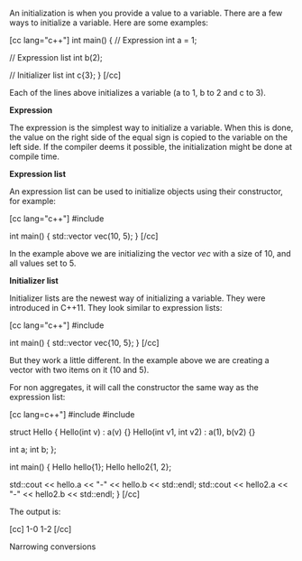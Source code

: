 An initialization is when you provide a value to a variable. There are a few ways to initialize a variable. Here are some examples:

[cc lang="c++"]
int main() {
  // Expression
  int a = 1;

  // Expression list
  int b(2);

  // Initializer list
  int c{3};
}
[/cc]

Each of the lines above initializes a variable (a to 1, b to 2 and c to 3).

<strong>Expression</strong>

The expression is the simplest way to initialize a variable. When this is done, the value on the right side of the equal sign is copied to the variable on the left side. If the compiler deems it possible, the initialization might be done at compile time.

<strong>Expression list</strong>

An expression list can be used to initialize objects using their constructor, for example:

[cc lang="c++"]
#include <vector>

int main() {
  std::vector<int> vec(10, 5);
}
[/cc]

In the example above we are initializing the vector <em>vec</em> with a size of 10, and all values set to 5.

<strong>Initializer list</strong>

Initializer lists are the newest way of initializing a variable. They were introduced in C++11. They look similar to expression lists:

[cc lang="c++"]
#include <vector>

int main() {
  std::vector<int> vec{10, 5};
}
[/cc]

But they work a little different. In the example above we are creating a vector with two items on it (10 and 5).

For non aggregates, it will call the constructor the same way as the expression list:

[cc lang=c++"]
#include <iostream>
#include <vector>

struct Hello {
  Hello(int v) : a(v) {}
  Hello(int v1, int v2) : a(1), b(v2) {}

  int a;
  int b;
};

int main() {
  Hello hello{1};
  Hello hello2{1, 2};

  std::cout << hello.a << "-" << hello.b << std::endl;
  std::cout << hello2.a << "-" << hello2.b << std::endl;
}
[/cc]

The output is:

[cc]
1-0
1-2
[/cc]

Narrowing conversions

